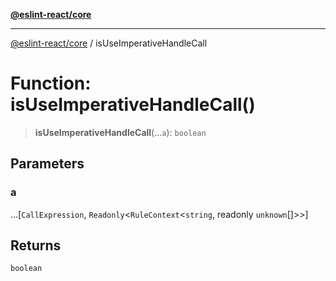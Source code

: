 [**@eslint-react/core**](../README.md)

***

[@eslint-react/core](../README.md) / isUseImperativeHandleCall

# Function: isUseImperativeHandleCall()

> **isUseImperativeHandleCall**(...`a`): `boolean`

## Parameters

### a

...[`CallExpression`, `Readonly`\<`RuleContext`\<`string`, readonly `unknown`[]\>\>]

## Returns

`boolean`
